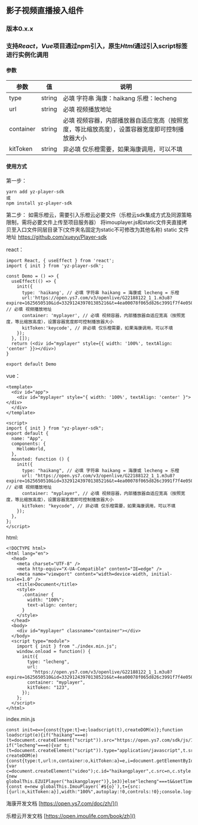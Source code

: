 ## 影子视频直播接入组件

### 版本0.x.x

### 支持*React*，*Vue*项目通过npm引入，原生*Html*通过引入script标签进行实例化调用

#### 参数

| 参数 | 值 |  说明 |
| ------- | ------- | ------- |
|       type  |   string      |必填 字符串 海康：haikang   乐橙：lecheng |
|       url  |   string      |必填 视频播放地址 |
|       container  |   string      |必填  视频容器，内部播放器自适应宽高（按照宽度，等比缩放高度），设置容器宽度即可控制播放器大小|
|       kitToken  |   string      |非必填  仅乐橙需要，如果海康调用，可以不填|


#### 使用方式
第一步：
```
yarn add yz-player-sdk
或
npm install yz-player-sdk
```
第二步：
如需乐橙云，需要引入乐橙云必要文件（乐橙云sdk集成方式及同源策略限制，需将必要文件上传至项目服务器）
将imouplayer.js和static文件夹直接拷贝至入口文件同层目录下(文件夹名固定为static不可修改为其他名称)
static 文件地址 https://github.com/xueyy/Player-sdk

react：
```
import React, { useEffect } from 'react';
import { init } from 'yz-player-sdk';

const Demo = () => {
  useEffect(() => {
    init({
      type: 'haikang', // 必填 字符串 haikang = 海康或 lecheng = 乐橙
      url:'https://open.ys7.com/v3/openlive/G22188122_1_1.m3u8?expire=1625650510&id=332912439701385216&t=4ea00078f065d826c3991f7f4e050eef20d992c265795113e53c46c511222fa3&ev=100', // 必填 视频播放地址
      container: 'myplayer', // 必填 视频容器，内部播放器自适应宽高（按照宽度，等比缩放高度），设置容器宽度即可控制播放器大小
      kitToken:'keycode', // 非必填 仅乐橙需要，如果海康调用，可以不填
    });
  }, []);
  return (<div id="myplayer" style={{ width: '100%', textAlign: 'center' }}></div>)
}

export default Demo
```

vue：

```
<template>
  <div id="app">
    <div id="myplayer" style="{ width: '100%', textAlign: 'center' }"></div>
  </div>
</template>

<script>
import { init } from "yz-player-sdk";
export default {
  name: "App",
  components: {
    HelloWorld,
  },
  mounted: function () {
    init({
      type: "haikang", // 必填 字符串 haikang = 海康或 lecheng = 乐橙
      url: "https://open.ys7.com/v3/openlive/G22188122_1_1.m3u8?expire=1625650510&id=332912439701385216&t=4ea00078f065d826c3991f7f4e050eef20d992c265795113e53c46c511222fa3&ev=100", // 必填 视频播放地址
      container: "myplayer", // 必填 视频容器，内部播放器自适应宽高（按照宽度，等比缩放高度），设置容器宽度即可控制播放器大小
      kitToken: "keycode", // 非必填 仅乐橙需要，如果海康调用，可以不填
    });
  },
};
</script>

```
html:


```
<!DOCTYPE html>
<html lang="en">
  <head>
    <meta charset="UTF-8" />
    <meta http-equiv="X-UA-Compatible" content="IE=edge" />
    <meta name="viewport" content="width=device-width, initial-scale=1.0" />
    <title>Document</title>
    <style>
      .container {
        width: "100%";
        text-align: center;
      }
    </style>
  </head>
  <body>
    <div id="myplayer" classname="container"></div>
  </body>
  <script type="module">
    import { init } from "./index.min.js";
    window.onload = function() {
      init({
        type: "lecheng",
        url:
          "https://open.ys7.com/v3/openlive/G22188122_1_1.m3u8?expire=1625650510&id=332912439701385216&t=4ea00078f065d826c3991f7f4e050eef20d992c265795113e53c46c511222fa3&ev=100",
        container: "myplayer",
        kitToken: "123",
      });
    };
  </script>
</html>
```
index.min.js

```
const init=e=>{const{type:t}=e;loadscript(t),createDOM(e)};function loadscript(e){if("haikang"===e)(t=document.createElement("script")).src="https://open.ys7.com/sdk/js/1.4/ezuikit.js",document.body.appendChild(t);else if("lecheng"===e){var t;(t=document.createElement("script")).type="application/javascript",t.src="https://cdn.jsdelivr.net/gh/xueyy/imou@master/PlayerManager.js",document.body.appendChild(t)}}function createDOM(e){const{type:t,url:n,container:o,kitToken:a}=e,i=document.getElementById(o);if("haikang"===t){var c=document.createElement("video");c.id="haikangplayer",c.src=n,c.style.width="100%",c.controls="controls",i.appendChild(c),setTimeout(()=>{new globalThis.EZUIPlayer("haikangplayer")},1e3)}else"lecheng"===t&&setTimeout(()=>{const e=new globalThis.ImouPlayer(`#${o}`),t={src:[{url:n,kitToken:a}],width:"100%",autoplay:!0,controls:!0};console.log("params",t),e.setup(t)},1e3)}export{init};
```


海康开发文档
[https://open.ys7.com/doc/zh/]()

乐橙云开发文档
[https://open.imoulife.com/book/zh]()
